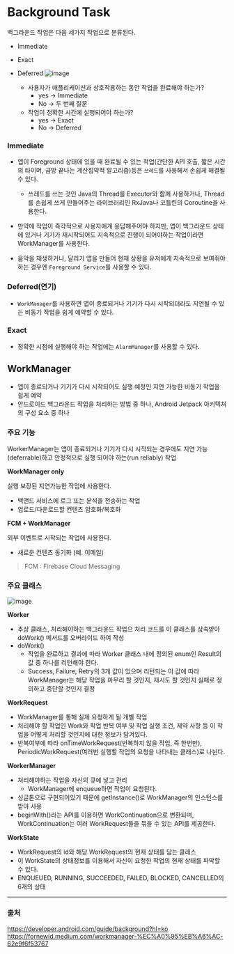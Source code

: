 # Background Task

백그라운드 작업은 다음 세가지 작업으로 분류된다.
+ Immediate
+ Exact
+ Deferred
![image](https://user-images.githubusercontent.com/33089715/116806776-2f194380-ab6a-11eb-818c-9ff5a4725daf.png)

    + 사용자가 애플리케이션과 상호작용하는 동안 작업을 완료해야 하는가?
        + yes → Immediate
        + No → 두 번째 질문
    + 작업이 정확한 시간에 실행되어야 하는가?
        + yes → Exact
        + No → Deferred
    
### Immediate
+ 앱이 Foreground 상태에 있을 때 완료될 수 있는 작업(간단한 API 호출, 짧은 시간의 타이머, 금방 끝나는 계산집약적 알고리즘)등은 `쓰레드`를 사용해서 손쉽게 해결될 수 있다. 
    + 쓰레드를 쓰는 것인 Java의 Thread를 Executor와 함께 사용하거나, Thread를 손쉽게 쓰게 만들어주는 라이브러리인 RxJava나 코틀린의 Coroutine을 사용한다.

+ 만약에 작업이 즉각적으로 사용자에게 응답해주어야 하지만, 앱이 백그라운드 상태에 있거나 기기가 재시작되어도 지속적으로 진행이 되어야하는 작업이라면 WorkManager를 사용한다.

+ 음악을 재생하거나, 달리기 앱을 만들어 현재 상황을 유저에게 지속적으로 보여줘야 하는 경우엔 `Foreground Service`를 사용할 수 있다.

### Deferred(연기)
+ `WorkManager`를 사용하면 앱이 종료되거나 기기가 다시 시작되더라도 지연될 수 있는 비동기 작업을 쉽게 예약할 수 있다.

### Exact
+ 정확한 시점에 실행해야 하는 작업에는 `AlarmManager`를 사용할 수 있다.

## WorkManager
+ 앱이 종료되거나 기기가 다시 시작되어도 실행 예정인 지연 가능한 비동기 작업을 쉽게 예약
+ 안드로이드 백그라운드 작업을 처리하는 방법 중 하나, Android Jetpack 아키텍처의 구성 요소 중 하나

### 주요 기능
WorkerManager는 앱이 종료되거나 기기가 다시 시작되는 경우에도 지연 가능(deferrable)하고 안정적으로 실행 되어야 하는(run reliably) 작업

**WorkManager only**

실행 보장된 지연가능한 작업에 사용한다.
+ 백앤드 서비스에 로그 또는 분석을 전송하는 작업
+ 업로드/다운로드할 컨텐츠 암호화/복호화

**FCM + WorkManager**

외부 이벤트로 시작되는 작업에 사용한다.
+ 새로운 컨텐츠 동기화 (예. 이메일)
> FCM : Firebase Cloud Messaging

### 주요 클래스
![image](https://user-images.githubusercontent.com/33089715/116807724-a8676500-ab6f-11eb-954d-05f486d02e19.png)

**Worker**
+ 추상 클래스, 처리해야하는 백그라운드 작업으 처리 코드를 이 클래스를 상속받아 doWork() 메서드를 오버라이드 하여 작성
+ doWork()
    - 작업을 완료하고 결과에 따라 Worker 클래스 내에 정의된 enum인 Result의 값 중 하나를 리턴해야 한다.
    - Success, Failure, Retry의 3개 값이 있으며 리턴되는 이 값에 따라 WorkManager는 해당 작업을 마무리 할 것인지, 재시도 할 것인지 실패로 정의하고 중단할 것인지 결정

**WorkRequest**
- WorkManager를 통해 실제 요청하게 될 개별 작업
- 처리해야 할 작업인 Work와 작업 반복 여부 및 작업 실행 조건, 제약 사항 등 이 작업을 어떻게 처리할 것인지에 대한 정보가 담겨있다.
- 반복여부에 따라 onTimeWorkRequest(반복하지 않을 작업, 즉 한번만), PeriodicWorkRequest(여러번 실행할 작업의 요청을 나타내는 클래스)로 나뉜다.

**WorkerManager**
+ 처리해야하는 작업을 자신의 큐에 넣고 관리
    + WorkManager에 enqueue하면 작업이 요청된다. 
+ 싱글톤으로 구현되어있기 때문에 getInstance()로 WorkManager의 인스턴스를 받아 사용
+ beginWith()라는 API를 이용하면 WorkContinuation으로 변환되며, WorkContinuation는 여러 WorkRequest들을 묶을 수 있는 API를 제공한다.


**WorkState**
- WorkRequest의 id와 해당 WorkRequest의 현재 상태를 담는 클래스
- 이 WorkState의 상태정보를 이용해서 자신이 요청한 작업의 현재 상태를 파악할 수 있다.
- ENQUEUED, RUNNING, SUCCEEDED, FAILED, BLOCKED, CANCELLED의 6개의 상태
---
### 출처
https://developer.android.com/guide/background?hl=ko
https://fornewid.medium.com/workmanager-%EC%A0%95%EB%A6%AC-62e9f6f53767